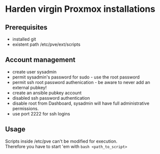 # Harden virgin Proxmox installations

## Prerequisites
- installed git
- existent path /etc/pve/ext/scripts

## Account management
- create user sysadmin
- permit sysadmin's password for sudo - use the root password
- permit ssh root password authenication - be aware to never add an external pubkey!
- create an ansible pubkey account
- disabled ssh password authentication
- disable root from Dashboard, sysadmin will have full administrative permissions.
- use port 2222 for ssh logins

## Usage

Scripts inside /etc/pve can't be modified for execution.  
Therefore you have to start 'em with `bash <path_to_script>` 